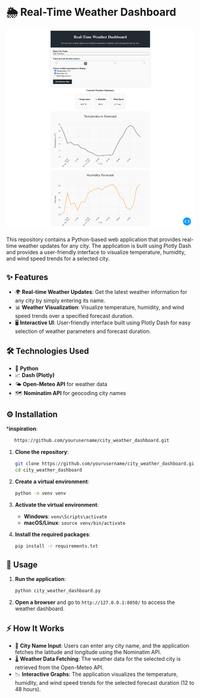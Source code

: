 # 🌦️ Real-Time Weather Dashboard

![🌐 Weather Dashboard Web Page](Screenshot.png)

This repository contains a Python-based web application that provides real-time weather updates for any city. The application is built using Plotly Dash and provides a user-friendly interface to visualize temperature, humidity, and wind speed trends for a selected city.

## ✨ Features

- 🌍 **Real-time Weather Updates**: Get the latest weather information for any city by simply entering its name.
- 📊 **Weather Visualization**: Visualize temperature, humidity, and wind speed trends over a specified forecast duration.
- 🖥️ **Interactive UI**: User-friendly interface built using Plotly Dash for easy selection of weather parameters and forecast duration.

## 🛠️ Technologies Used

- 🐍 **Python**
- 📈 **Dash (Plotly)**
- 🌤️ **Open-Meteo API** for weather data
- 🗺️ **Nominatim API** for geocoding city names

## ⚙️ Installation

***inspiration**: 
   ```sh
      https://github.com/yourusername/city_weather_dashboard.git
   ```
1. **Clone the repository**:

   ```sh
   git clone https://github.com/yourusername/city_weather_dashboard.git
   cd city_weather_dashboard
   ```

2. **Create a virtual environment**:

   ```sh
   python -m venv venv
   ```

3. **Activate the virtual environment**:

   - **Windows**: `venv\Scripts\activate`
   - **macOS/Linux**: `source venv/bin/activate`

4. **Install the required packages**:
   ```sh
   pip install -r requirements.txt
   ```

## 🚀 Usage

1. **Run the application**:

   ```sh
   python city_weather_dashboard.py
   ```

2. **Open a browser** and go to `http://127.0.0.1:8050/` to access the weather dashboard.

## ⚡ How It Works

- 🔎 **City Name Input**: Users can enter any city name, and the application fetches the latitude and longitude using the Nominatim API.
- 🌡️ **Weather Data Fetching**: The weather data for the selected city is retrieved from the Open-Meteo API.
- 📉 **Interactive Graphs**: The application visualizes the temperature, humidity, and wind speed trends for the selected forecast duration (12 to 48 hours).
